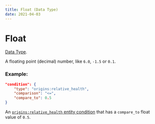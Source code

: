 ```yaml
---
title: Float (Data Type)
date: 2021-04-03
---
```

# Float

[Data Type](../data_types.md).

A floating point (decimal) number, like `6.0`, `-1.5` or `0.1`.

### Example:

```json
"condition": {
	"type": "origins:relative_health",
	"comparison": "<=",
	"compare_to": 0.5
}
```

An [`origins:relative_health` entity condition](../entity_conditions/relative_health.md) that has a `compare_to` float value of `0.5`.